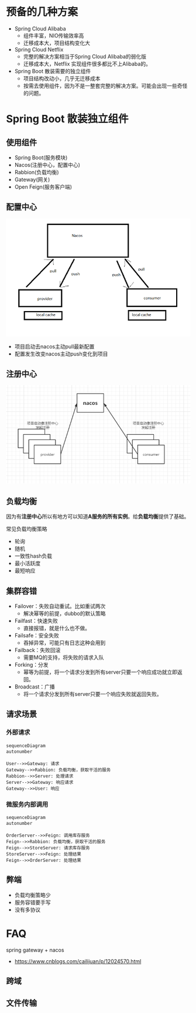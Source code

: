 # 预备的几种方案

- Spring Cloud Alibaba
  - 组件丰富，NIO传输效率高
  - 迁移成本大，项目结构变化大
- Spring Cloud Netflix
  - 完整的解决方案相当于Spring Cloud Alibaba的弱化版
  - 迁移成本大，Netflix 实现组件很多都比不上Alibaba的。
- Spring Boot 散装需要的独立组件
  - 项目结构改动小，几乎无迁移成本
  - 按需去使用组件，因为不是一整套完整的解决方案。可能会出现一些奇怪的问题。



# Spring Boot 散装独立组件



## 使用组件

- Spring Boot(服务模块)
- Nacos(注册中心，配置中心)
- Rabbion(负载均衡)
- Gateway(网关)
- Open Feign(服务客户端)


## 配置中心

![image-20201117201501337](框架选型.assets/image-20201117201501337.png)

- 项目启动去nacos主动pull最新配置
- 配置发生改变nacos主动push变化到项目

## 注册中心

![image-20201117202012081](框架选型.assets/image-20201117202012081.png)

## 负载均衡

​		因为有**注册中心**所以有地方可以知道**A服务的所有实例**。给**负载均衡**提供了基础。

常见负载均衡策略

- 轮询
- 随机
- 一致性hash负载
- 最小活跃度
- 最短响应

## 集群容错

- Failover：失败自动重试。比如重试两次
  - 解决幂等的前提，dubbo的默认策略
- Failfast：快速失败
  - 直接报错，就是什么也不做。
- Failsafe：安全失败
  - 吞掉异常，可能只有日志这种会用到
- Failback：失败回滚
  - 需要MQ的支持，将失败的请求入队
- Forking：分发
  - 幂等为前提，将一个请求分发到所有server只要一个响应成功就立即返回。
- Broadcast：广播
  - 将一个请求分发到所有server只要一个响应失败就返回失败。

## 请求场景

### 外部请求

```mermaid
sequenceDiagram
autonumber

User-->>Gateway: 请求
Gateway-->>Rabbion: 负载均衡，获取干活的服务
Rabbion-->>Server: 处理请求
Server-->>Gateway: 响应请求
Gateway-->>User: 响应
```

### 微服务内部调用

```mermaid
sequenceDiagram
autonumber

OrderServer-->>Feign: 调用库存服务
Feign-->>Rabbion: 负载均衡，获取干活的服务
Feign-->>StoreServer: 请求库存服务
StoreServer-->>Feign: 处理结果
Feign-->>OrderServer: 处理结果
```

## 弊端

- 负载均衡策略少
- 服务容错要手写
- 没有多协议



# FAQ

spring gateway + nacos

- https://www.cnblogs.com/cailijuan/p/12024570.html

## 跨域

## 文件传输